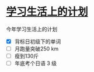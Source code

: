 # [学习生活上的计划](https://github.com/yihong0618/gitblog/issues/181)

今年学习生活上的计划

- [x] 背标日初级下的单词
- [ ] 月跑量突破250 km
- [ ] 瘦到130斤
- [ ] 年底考个日语 3 级